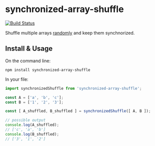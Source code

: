 # synchronized-array-shuffle

[![Build Status](https://travis-ci.org/rwieruch/synchronized-array-shuffle.svg?branch=master)](https://travis-ci.org/rwieruch/synchronized-array-shuffle)

Shuffle multiple arrays [randomly](https://www.npmjs.com/package/knuth-shuffle) and keep them synchnorized.

## Install & Usage

On the command line:

`npm install synchronized-array-shuffle`

In your file:

```javascript
import synchronizedShuffle from 'synchronized-array-shuffle';

const A = ['a', 'b', 'c'];
const B = ['1', '2', '3'];

const [ A_shuffled, B_shuffled ] = synchronizedShuffle([ A, B ]);

// possible output
console.log(A_shuffled);
// ['c', 'a', 'b']
console.log(B_shuffled);
// ['3', '1', '2']
```